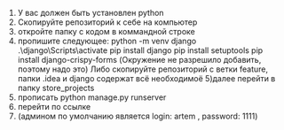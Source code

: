1) У вас должен быть установлен python
2) Скопируйте репозиторий к себе на компьютер
3) откройте папку с кодом в коммандной строке
4) пропишите следующее:
   python -m venv django
   .\django\Scripts\activate
   pip install django
   pip install setuptools
   pip install django-crispy-forms
  (Окружение не разрешило добавить, поэтому надо это)
Либо скопируйте репозиторий с ветки feature, папки .idea и django содержат всё необходимоё
5)далее перейти в папку store_projects
6) прописать python manage.py runserver
7) перейти по ссылке
8) (админом по умолчанию является login: artem , password: 1111)
